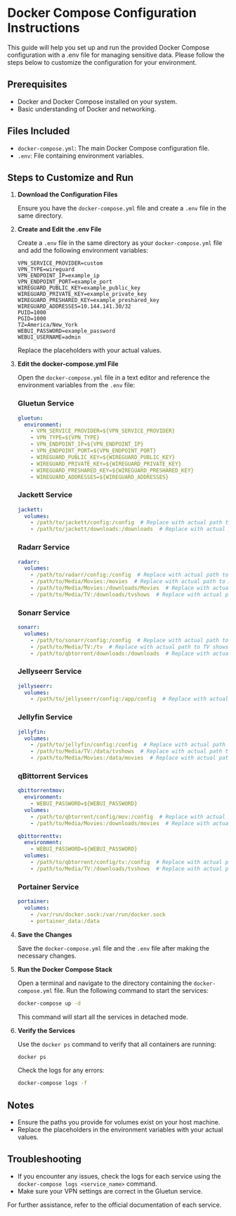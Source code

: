 
# Docker Compose Configuration Instructions

This guide will help you set up and run the provided Docker Compose configuration with a .env file for managing sensitive data. Please follow the steps below to customize the configuration for your environment.

## Prerequisites

- Docker and Docker Compose installed on your system.
- Basic understanding of Docker and networking.

## Files Included

- `docker-compose.yml`: The main Docker Compose configuration file.
- `.env`: File containing environment variables.

## Steps to Customize and Run

1. **Download the Configuration Files**

   Ensure you have the `docker-compose.yml` file and create a `.env` file in the same directory.

2. **Create and Edit the .env File**

   Create a `.env` file in the same directory as your `docker-compose.yml` file and add the following environment variables:

   ```plaintext
   VPN_SERVICE_PROVIDER=custom
   VPN_TYPE=wireguard
   VPN_ENDPOINT_IP=example_ip
   VPN_ENDPOINT_PORT=example_port
   WIREGUARD_PUBLIC_KEY=example_public_key
   WIREGUARD_PRIVATE_KEY=example_private_key
   WIREGUARD_PRESHARED_KEY=example_preshared_key
   WIREGUARD_ADDRESSES=10.144.141.30/32
   PUID=1000
   PGID=1000
   TZ=America/New_York
   WEBUI_PASSWORD=example_password
   WEBUI_USERNAME=admin
   ```

   Replace the placeholders with your actual values.

3. **Edit the docker-compose.yml File**

   Open the `docker-compose.yml` file in a text editor and reference the environment variables from the `.env` file:

   ### Gluetun Service

   ```yaml
   gluetun:
     environment:
       - VPN_SERVICE_PROVIDER=${VPN_SERVICE_PROVIDER}
       - VPN_TYPE=${VPN_TYPE}
       - VPN_ENDPOINT_IP=${VPN_ENDPOINT_IP}
       - VPN_ENDPOINT_PORT=${VPN_ENDPOINT_PORT}
       - WIREGUARD_PUBLIC_KEY=${WIREGUARD_PUBLIC_KEY}
       - WIREGUARD_PRIVATE_KEY=${WIREGUARD_PRIVATE_KEY}
       - WIREGUARD_PRESHARED_KEY=${WIREGUARD_PRESHARED_KEY}
       - WIREGUARD_ADDRESSES=${WIREGUARD_ADDRESSES}
   ```

   ### Jackett Service

   ```yaml
   jackett:
     volumes:
       - /path/to/jackett/config:/config  # Replace with actual path to Jackett config
       - /path/to/jackett/downloads:/downloads  # Replace with actual path to Jackett downloads
   ```

   ### Radarr Service

   ```yaml
   radarr:
     volumes:
       - /path/to/radarr/config:/config  # Replace with actual path to Radarr config
       - /path/to/Media/Movies:/movies  # Replace with actual path to Movies
       - /path/to/Media/Movies:/downloads/Movies  # Replace with actual path to Movies downloads
       - /path/to/Media/TV:/downloads/tvshows  # Replace with actual path to TV downloads
   ```

   ### Sonarr Service

   ```yaml
   sonarr:
     volumes:
       - /path/to/sonarr/config:/config  # Replace with actual path to Sonarr config
       - /path/to/Media/TV:/tv  # Replace with actual path to TV shows
       - /path/to/qbtorrent/downloads:/downloads  # Replace with actual path to qBittorrent downloads
   ```

   ### Jellyseerr Service

   ```yaml
   jellyseerr:
     volumes:
       - /path/to/jellyseerr/config:/app/config  # Replace with actual path to Jellyseerr config
   ```

   ### Jellyfin Service

   ```yaml
   jellyfin:
     volumes:
       - /path/to/jellyfin/config:/config  # Replace with actual path to Jellyfin config
       - /path/to/Media/TV:/data/tvshows  # Replace with actual path to TV shows
       - /path/to/Media/Movies:/data/movies  # Replace with actual path to Movies
   ```

   ### qBittorrent Services

   ```yaml
   qbittorrentmov:
     environment:
       - WEBUI_PASSWORD=${WEBUI_PASSWORD}
     volumes:
       - /path/to/qbtorrent/config/mov:/config  # Replace with actual path to qBittorrent MOV config
       - /path/to/Media/Movies:/downloads/movies  # Replace with actual path to Movies downloads

   qbittorrenttv:
     environment:
       - WEBUI_PASSWORD=${WEBUI_PASSWORD}
     volumes:
       - /path/to/qbtorrent/config/tv:/config  # Replace with actual path to qBittorrent TV config
       - /path/to/Media/TV:/downloads/tvshows  # Replace with actual path to TV shows downloads
   ```

   ### Portainer Service

   ```yaml
   portainer:
     volumes:
       - /var/run/docker.sock:/var/run/docker.sock
       - portainer_data:/data
   ```

4. **Save the Changes**

   Save the `docker-compose.yml` file and the `.env` file after making the necessary changes.

5. **Run the Docker Compose Stack**

   Open a terminal and navigate to the directory containing the `docker-compose.yml` file. Run the following command to start the services:

   ```bash
   docker-compose up -d
   ```

   This command will start all the services in detached mode.

6. **Verify the Services**

   Use the `docker ps` command to verify that all containers are running:

   ```bash
   docker ps
   ```

   Check the logs for any errors:

   ```bash
   docker-compose logs -f
   ```

## Notes

- Ensure the paths you provide for volumes exist on your host machine.
- Replace the placeholders in the environment variables with your actual values.

## Troubleshooting

- If you encounter any issues, check the logs for each service using the `docker-compose logs <service_name>` command.
- Make sure your VPN settings are correct in the Gluetun service.

For further assistance, refer to the official documentation of each service.